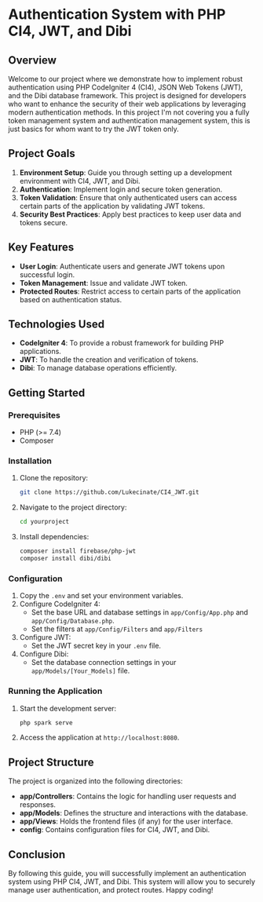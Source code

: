 # Authentication System with PHP CI4, JWT, and Dibi

## Overview

Welcome to our project where we demonstrate how to implement robust authentication using PHP CodeIgniter 4 (CI4), JSON Web Tokens (JWT), and the Dibi database framework. This project is designed for developers who want to enhance the security of their web applications by leveraging modern authentication methods. In this project I'm not covering you a fully token management system and authentication management system, this is just basics for whom want to try the JWT token only.

## Project Goals

1. **Environment Setup**: Guide you through setting up a development environment with CI4, JWT, and Dibi.
2. **Authentication**: Implement login and secure token generation.
3. **Token Validation**: Ensure that only authenticated users can access certain parts of the application by validating JWT tokens.
4. **Security Best Practices**: Apply best practices to keep user data and tokens secure.

## Key Features

- **User Login**: Authenticate users and generate JWT tokens upon successful login.
- **Token Management**: Issue and validate JWT token.
- **Protected Routes**: Restrict access to certain parts of the application based on authentication status.

## Technologies Used

- **CodeIgniter 4**: To provide a robust framework for building PHP applications.
- **JWT**: To handle the creation and verification of tokens.
- **Dibi**: To manage database operations efficiently.

## Getting Started

### Prerequisites

- PHP (>= 7.4)
- Composer

### Installation

1. Clone the repository:
    ```bash
    git clone https://github.com/Lukecinate/CI4_JWT.git
    ```
2. Navigate to the project directory:
    ```bash
    cd yourproject
    ```
3. Install dependencies:
    ```bash
    composer install firebase/php-jwt
    composer install dibi/dibi
    ```

### Configuration

1. Copy the `.env` and set your environment variables.
2. Configure CodeIgniter 4:
    - Set the base URL and database settings in `app/Config/App.php` and `app/Config/Database.php`.
    - Set the filters at `app/Config/Filters` and `app/Filters`
3. Configure JWT:
    - Set the JWT secret key in your `.env` file.
4. Configure Dibi:
    - Set the database connection settings in your `app/Models/[Your_Models]` file.

### Running the Application

1. Start the development server:
    ```bash
    php spark serve
    ```
2. Access the application at `http://localhost:8080`.

## Project Structure

The project is organized into the following directories:

- **app/Controllers**: Contains the logic for handling user requests and responses.
- **app/Models**: Defines the structure and interactions with the database.
- **app/Views**: Holds the frontend files (if any) for the user interface.
- **config**: Contains configuration files for CI4, JWT, and Dibi.

## Conclusion

By following this guide, you will successfully implement an authentication system using PHP CI4, JWT, and Dibi. This system will allow you to securely manage user authentication, and protect routes. Happy coding!

